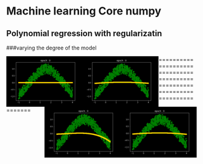 # Machine learning Core numpy

## Polynomial regression with regularizatin 

###varying the degree of the model 

<img src="https://github.com/deeprajbasu/MachineLearningCore/blob/main/outs/polyreg/1.gif" width="40%" align='left'>
<img src="https://github.com/deeprajbasu/MachineLearningCore/blob/main/outs/polyreg/2.gif" width="40%" align='left'>
<img src="https://github.com/deeprajbasu/MachineLearningCore/blob/main/outs/polyreg/3.gif" width="40%" align='right'>
<img src="https://github.com/deeprajbasu/MachineLearningCore/blob/main/outs/polyreg/a.gif" width="40%" align='right'>

=============================================================================
